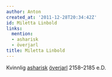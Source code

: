```yaml
---
author: Anton
created_at: '2011-12-28T20:34:42Z'
id: Miletta Linbold
links:
  mention:
  - asharisk
  - överjarl
title: Miletta Linbold
---
```


Kvinnlig [asharisk][] [överjarl] 2158–2185 e.D.

  [asharisk]: asharisk
  [överjarl]: överjarl
